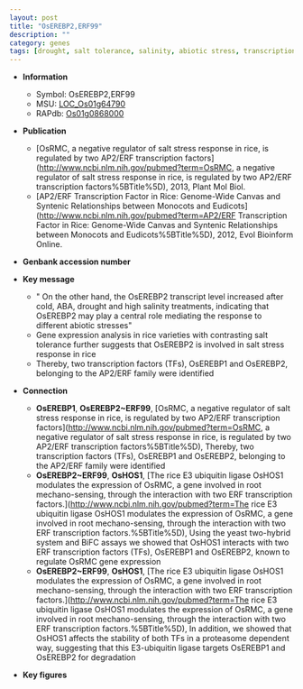 ```yaml
---
layout: post
title: "OsEREBP2,ERF99"
description: ""
category: genes
tags: [drought, salt tolerance, salinity, abiotic stress, transcription factor, salt, salt stress]
---
```


* **Information**  
    + Symbol: OsEREBP2,ERF99  
    + MSU: [LOC_Os01g64790](http://rice.plantbiology.msu.edu/cgi-bin/ORF_infopage.cgi?orf=LOC_Os01g64790)  
    + RAPdb: [Os01g0868000](http://rapdb.dna.affrc.go.jp/viewer/gbrowse_details/irgsp1?name=Os01g0868000)  

* **Publication**  
    + [OsRMC, a negative regulator of salt stress response in rice, is regulated by two AP2/ERF transcription factors](http://www.ncbi.nlm.nih.gov/pubmed?term=OsRMC, a negative regulator of salt stress response in rice, is regulated by two AP2/ERF transcription factors%5BTitle%5D), 2013, Plant Mol Biol.
    + [AP2/ERF Transcription Factor in Rice: Genome-Wide Canvas and Syntenic Relationships between Monocots and Eudicots](http://www.ncbi.nlm.nih.gov/pubmed?term=AP2/ERF Transcription Factor in Rice: Genome-Wide Canvas and Syntenic Relationships between Monocots and Eudicots%5BTitle%5D), 2012, Evol Bioinform Online.

* **Genbank accession number**  

* **Key message**  
    + " On the other hand, the OsEREBP2 transcript level increased after cold, ABA, drought and high salinity treatments, indicating that OsEREBP2 may play a central role mediating the response to different abiotic stresses"
    + Gene expression analysis in rice varieties with contrasting salt tolerance further suggests that OsEREBP2 is involved in salt stress response in rice
    + Thereby, two transcription factors (TFs), OsEREBP1 and OsEREBP2, belonging to the AP2/ERF family were identified

* **Connection**  
    + __OsEREBP1__, __OsEREBP2~ERF99__, [OsRMC, a negative regulator of salt stress response in rice, is regulated by two AP2/ERF transcription factors](http://www.ncbi.nlm.nih.gov/pubmed?term=OsRMC, a negative regulator of salt stress response in rice, is regulated by two AP2/ERF transcription factors%5BTitle%5D),  Thereby, two transcription factors (TFs), OsEREBP1 and OsEREBP2, belonging to the AP2/ERF family were identified
    + __OsEREBP2~ERF99__, __OsHOS1__, [The rice E3 ubiquitin ligase OsHOS1 modulates the expression of OsRMC, a gene involved in root mechano-sensing, through the interaction with two ERF transcription factors.](http://www.ncbi.nlm.nih.gov/pubmed?term=The rice E3 ubiquitin ligase OsHOS1 modulates the expression of OsRMC, a gene involved in root mechano-sensing, through the interaction with two ERF transcription factors.%5BTitle%5D),  Using the yeast two-hybrid system and BiFC assays we showed that OsHOS1 interacts with two ERF transcription factors (TFs), OsEREBP1 and OsEREBP2, known to regulate OsRMC gene expression
    + __OsEREBP2~ERF99__, __OsHOS1__, [The rice E3 ubiquitin ligase OsHOS1 modulates the expression of OsRMC, a gene involved in root mechano-sensing, through the interaction with two ERF transcription factors.](http://www.ncbi.nlm.nih.gov/pubmed?term=The rice E3 ubiquitin ligase OsHOS1 modulates the expression of OsRMC, a gene involved in root mechano-sensing, through the interaction with two ERF transcription factors.%5BTitle%5D),  In addition, we showed that OsHOS1 affects the stability of both TFs in a proteasome dependent way, suggesting that this E3-ubiquitin ligase targets OsEREBP1 and OsEREBP2 for degradation

* **Key figures**  


